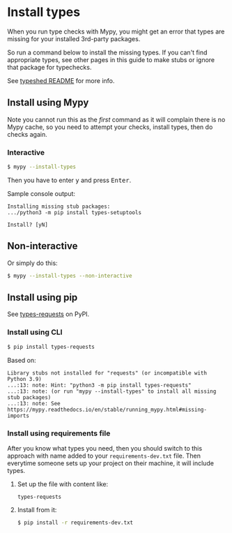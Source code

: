 # Install types

When you run type checks with Mypy, you might get an error that types are missing for your installed 3rd-party packages.

So run a command below to install the missing types. If you can't find appropriate types, see other pages in this guide to make stubs or ignore that package for typechecks.

See [typeshed README](https://github.com/python/typeshed/blob/master/README.md) for more info.


## Install using Mypy

Note you cannot run this as the _first_ command as it will complain there is no Mypy cache, so you need to attempt your checks, install types, then do checks again.

### Interactive

```sh
$ mypy --install-types
```

Then you have to enter <kbd>y</kbd> and press <kbd>Enter</kbd>.

Sample console output:

```
Installing missing stub packages:
.../python3 -m pip install types-setuptools

Install? [yN] 
```

## Non-interactive

Or simply do this:

```sh
$ mypy --install-types --non-interactive
```

## Install using pip

See [types-requests](https://pypi.org/project/types-requests/) on PyPI.

### Install using CLI

```sh
$ pip install types-requests
```

Based on:

```
Library stubs not installed for "requests" (or incompatible with Python 3.9)
...:13: note: Hint: "python3 -m pip install types-requests"
...:13: note: (or run "mypy --install-types" to install all missing stub packages)
...:13: note: See https://mypy.readthedocs.io/en/stable/running_mypy.html#missing-imports
```

### Install using requirements file

After you know what types you need, then you should switch to this approach with name added to your `requirements-dev.txt` file. Then everytime someone sets up your project on their machine, it will include types.

1. Set up the file with content like:
    ```
    types-requests
    ```
1. Install from it:
    ```sh
    $ pip install -r requirements-dev.txt
    ```
